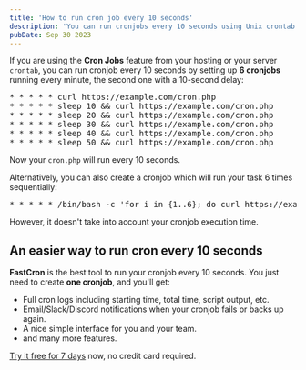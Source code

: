 ```yaml
---
title: 'How to run cron job every 10 seconds'
description: 'You can run cronjobs every 10 seconds using Unix crontab or FastCron service.'
pubDate: Sep 30 2023
---
```


If you are using the **Cron Jobs** feature from your hosting or your server `crontab`,
you can run cronjob every 10 seconds by setting up **6 cronjobs** running every minute, the second one with a 10-second delay:

<pre>
* * * * * curl https://example.com/cron.php
* * * * * sleep 10 && curl https://example.com/cron.php
* * * * * sleep 20 && curl https://example.com/cron.php
* * * * * sleep 30 && curl https://example.com/cron.php
* * * * * sleep 40 && curl https://example.com/cron.php
* * * * * sleep 50 && curl https://example.com/cron.php
</pre>

Now your `cron.php` will run every 10 seconds.

Alternatively, you can also create a cronjob which will run your task 6 times sequentially:
<pre>
* * * * * /bin/bash -c 'for i in {1..6}; do curl https://example.com/cron.php; sleep 10; done'
</pre>
However, it doesn't take into account your cronjob execution time.

## An easier way to run cron every 10 seconds
**FastCron** is the best tool to run your cronjob every 10 seconds.
You just need to create **one cronjob**, and you'll get:

- Full cron logs including starting time, total time, script output, etc.
- Email/Slack/Discord notifications when your cronjob fails or backs up again.
- A nice simple interface for you and your team.
- and many more features.

[Try it free for 7 days](https://app.fastcron.com/signup) now, no credit card required.